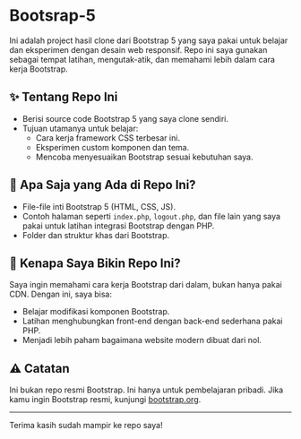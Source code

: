 # Bootsrap-5

Ini adalah project hasil clone dari Bootstrap 5 yang saya pakai untuk belajar dan eksperimen dengan desain web responsif. Repo ini saya gunakan sebagai tempat latihan, mengutak-atik, dan memahami lebih dalam cara kerja Bootstrap.

## ✨ Tentang Repo Ini
- Berisi source code Bootstrap 5 yang saya clone sendiri.
- Tujuan utamanya untuk belajar:
  - Cara kerja framework CSS terbesar ini.
  - Eksperimen custom komponen dan tema.
  - Mencoba menyesuaikan Bootstrap sesuai kebutuhan saya.

## 📂 Apa Saja yang Ada di Repo Ini?
- File-file inti Bootstrap 5 (HTML, CSS, JS).
- Contoh halaman seperti `index.php`, `logout.php`, dan file lain yang saya pakai untuk latihan integrasi Bootstrap dengan PHP.
- Folder dan struktur khas dari Bootstrap.

## 🚀 Kenapa Saya Bikin Repo Ini?
Saya ingin memahami cara kerja Bootstrap dari dalam, bukan hanya pakai CDN. Dengan ini, saya bisa:
- Belajar modifikasi komponen Bootstrap.
- Latihan menghubungkan front-end dengan back-end sederhana pakai PHP.
- Menjadi lebih paham bagaimana website modern dibuat dari nol.

## ⚠️ Catatan
Ini bukan repo resmi Bootstrap. Ini hanya untuk pembelajaran pribadi. Jika kamu ingin Bootstrap resmi, kunjungi [bootstrap.org](https://getbootstrap.com).

---

Terima kasih sudah mampir ke repo saya!
